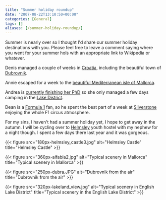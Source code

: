 ```yaml
---
title: "Summer holiday roundup"
date: "2007-08-22T13:10:50+00:00"
categories: [General]
tags: []
aliases: [/summer-holiday-roundup/]
---
```


Summer is nearly over so I thought I'd share our summer holiday destinations with you. Please feel free to leave a comment saying where you went for your summer hols with an appropriate link to Wikipedia or whatever.

Denis managed a couple of weeks in [Croatia](https://en.wikipedia.org/wiki/Croatia), including the beautiful town of [Dubrovnik](https://en.wikipedia.org/wiki/Dubrovnik).

Annie escaped for a week to the [beautiful Mediterranean isle of Mallorca](https://en.wikipedia.org/wiki/Majorca).

Andrea is [currently finishing her PhD](http://locationprivacy.org/) so she only managed a few days camping in the [Lake District](https://en.wikipedia.org/wiki/Lake_District).

Dean is a [Formula 1](http://www.formula1.com/) fan, so he spent the best part of a week at [Silverstone](http://www.silverstone.co.uk/) enjoying the whole F1 circus atmosphere.

For my sins, I haven't had a summer holiday yet, I hope to get away in the autumn. I will be cycling over to [Helmsley](https://en.wikipedia.org/wiki/Helmsley) youth hostel with my nephew for a night though. I spent a few days there last year and it was gorgeous.

{{< figure src="180px-helmsley_castle3.jpg" alt="Helmsley Castle" title="Helmsley Castle" >}}

{{< figure src="360px-alfabia2.jpg" alt="Typical scenery in Mallorca" title="Typical scenery in Mallorca" >}}

{{< figure src="250px-dubra.JPG" alt="Dubrovnik from the air" title="Dubrovnik from the air" >}}

{{< figure src="320px-lakeland_view.jpg" alt="Typical scenery in English Lake District" title="Typical scenery in the English Lake District" >}}
